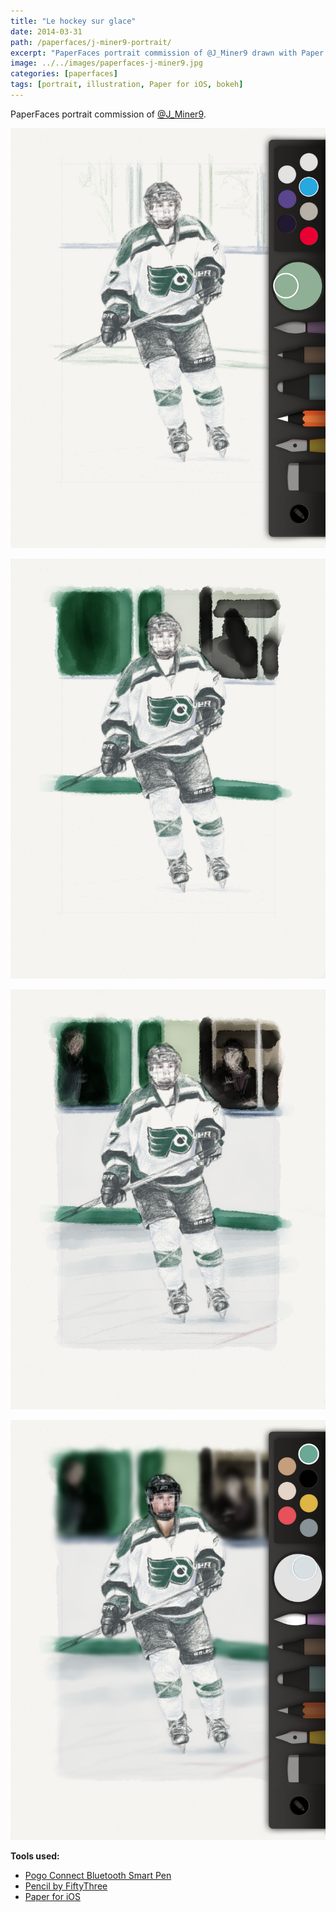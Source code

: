 ```yaml
---
title: "Le hockey sur glace"
date: 2014-03-31
path: /paperfaces/j-miner9-portrait/
excerpt: "PaperFaces portrait commission of @J_Miner9 drawn with Paper for iOS on an iPad."
image: ../../images/paperfaces-j-miner9.jpg
categories: [paperfaces]
tags: [portrait, illustration, Paper for iOS, bokeh]
---
```


PaperFaces portrait commission of [@J_Miner9](https://twitter.com/J_Miner9).

![Work in process screenshot](../../images/paperfaces-j-miner9-process-1-lg.jpg)

![Work in process screenshot](../../images/paperfaces-j-miner9-process-2-lg.jpg)

![Work in process screenshot](../../images/paperfaces-j-miner9-process-3-lg.jpg)

![Work in process screenshot](../../images/paperfaces-j-miner9-process-4-lg.jpg)

**Tools used:**

- [Pogo Connect Bluetooth Smart Pen](https://www.amazon.com/gp/product/B009K448L4/ref=as_li_ss_tl?ie=UTF8&camp=1789&creative=390957&creativeASIN=B009K448L4&linkCode=as2&tag=mademist-20)
- [Pencil by FiftyThree](https://www.amazon.com/FiftyThree-Digital-Stylus-Pencil-iPhone/dp/B01JJBUYR4/ref=as_li_ss_tl?keywords=pencil+53&qid=1550586265&s=gateway&sr=8-3&linkCode=ll1&tag=mademist-20&linkId=0134793cb840affff60f2e45a7f64678&language=en_US)
- [Paper for iOS](https://paper.bywetransfer.com/)
